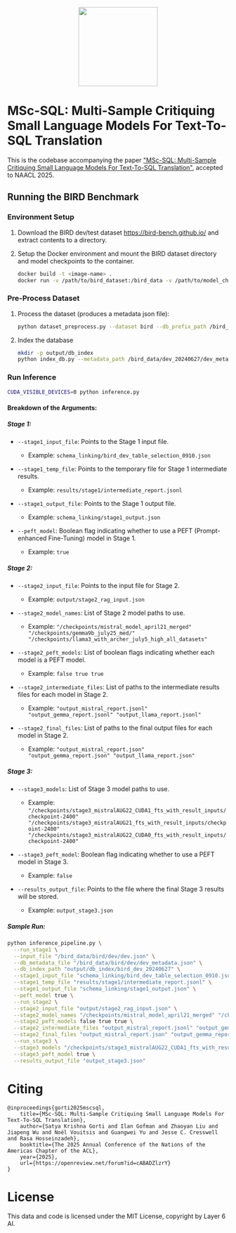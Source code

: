 <p align="center">
<a href="https://layer6.ai/"><img src="https://github.com/layer6ai-labs/DropoutNet/blob/master/logs/logobox.jpg" width="180"></a>
</p>

# MSc-SQL: Multi-Sample Critiquing Small Language Models For Text-To-SQL Translation

This is the codebase accompanying the paper ["MSc-SQL: Multi-Sample Critiquing Small Language Models For Text-To-SQL Translation"](https://openreview.net/forum?id=cABADZlzrY), accepted to NAACL 2025.


## Running the BIRD Benchmark

### Environment Setup


1. Download the BIRD dev/test dataset https://bird-bench.github.io/ and extract contents to a directory. 

2. Setup the Docker environment and mount the BIRD dataset directory and model checkpoints to the container.

    ```sh
    docker build -t <image-name> .
    docker run -v /path/to/bird_dataset:/bird_data -v /path/to/model_checkpoints:/checkpoints <image-name>
    ```

### Pre-Process Dataset

1. Process the dataset (produces a metadata json file): 
    ```sh
    python dataset_preprocess.py --dataset bird --db_prefix_path /bird_data/dev_20240627/dev_databases --tables_json_path /bird_data/dev_20240627/dev_tables.json --out_metadata_path /bird_data/dev_20240627/dev_metadata.json
    ```

2. Index the database

    ```sh
    mkdir -p output/db_index
    python index_db.py --metadata_path /bird_data/dev_20240627/dev_metadata.json --save_path output/db_index/bird_dev_20240627
    ```

### Run Inference

  ```sh
  CUDA_VISIBLE_DEVICES=0 python inference.py
  ```


#### Breakdown of the Arguments:

##### **Stage 1**:
- `--stage1_input_file`: Points to the Stage 1 input file.
  - Example: `schema_linking/bird_dev_table_selection_0910.json`
  
- `--stage1_temp_file`: Points to the temporary file for Stage 1 intermediate results.
  - Example: `results/stage1/intermediate_report.jsonl`
  
- `--stage1_output_file`: Points to the Stage 1 output file.
  - Example: `schema_linking/stage1_output.json`
  
- `--peft_model`: Boolean flag indicating whether to use a PEFT (Prompt-enhanced Fine-Tuning) model in Stage 1.
  - Example: `true`

##### **Stage 2**:
- `--stage2_input_file`: Points to the input file for Stage 2.
  - Example: `output/stage2_rag_input.json`
  
- `--stage2_model_names`: List of Stage 2 model paths to use.
  - Example: `"/checkpoints/mistral_model_april21_merged" "/checkpoints/gemma9b_july25_med/" "/checkpoints/llama3_with_archer_july5_high_all_datasets"`
  
- `--stage2_peft_models`: List of boolean flags indicating whether each model is a PEFT model.
  - Example: `false true true`
  
- `--stage2_intermediate_files`: List of paths to the intermediate results files for each model in Stage 2.
  - Example: `"output_mistral_report.jsonl" "output_gemma_report.jsonl" "output_llama_report.jsonl"`
  
- `--stage2_final_files`: List of paths to the final output files for each model in Stage 2.
  - Example: `"output_mistral_report.json" "output_gemma_report.json" "output_llama_report.json"`

##### **Stage 3**:
- `--stage3_models`: List of Stage 3 model paths to use.
  - Example: `"/checkpoints/stage3_mistralAUG22_CUDA1_fts_with_result_inputs/checkpoint-2400" "/checkpoints/stage3_mistralAUG21_fts_with_result_inputs/checkpoint-2400" "/checkpoints/stage3_mistralAUG22_CUDA0_fts_with_result_inputs/checkpoint-2400"`
  
- `--stage3_peft_model`: Boolean flag indicating whether to use a PEFT model in Stage 3.
  - Example: `false`
  
- `--results_output_file`: Points to the file where the final Stage 3 results will be stored.
  - Example: `output_stage3.json`

##### Sample Run:

```sh
python inference_pipeline.py \
  --run_stage1 \
  --input_file "/bird_data/bird/dev/dev.json" \
  --db_metadata_file "/bird_data/bird/dev/dev_metadata.json" \
  --db_index_path "output/db_index/bird_dev_20240627" \
  --stage1_input_file "schema_linking/bird_dev_table_selection_0910.json" \
  --stage1_temp_file "results/stage1/intermediate_report.jsonl" \
  --stage1_output_file "schema_linking/stage1_output.json" \
  --peft_model true \
  --run_stage2 \
  --stage2_input_file "output/stage2_rag_input.json" \
  --stage2_model_names "/checkpoints/mistral_model_april21_merged" "/checkpoints/gemma9b_july25_med/" "/checkpoints/llama3_with_archer_july5_high_all_datasets" \
  --stage2_peft_models false true true \
  --stage2_intermediate_files "output_mistral_report.jsonl" "output_gemma_report.jsonl" "output_llama_report.jsonl" \
  --stage2_final_files "output_mistral_report.json" "output_gemma_report.json" "output_llama_report.json" \
  --run_stage3 \
  --stage3_models "/checkpoints/stage3_mistralAUG22_CUDA1_fts_with_result_inputs/checkpoint-2400" "/checkpoints/stage3_mistralAUG21_fts_with_result_inputs/checkpoint-2400" "/checkpoints/stage3_mistralAUG22_CUDA0_fts_with_result_inputs/checkpoint-2400" \
  --stage3_peft_model true \
  --results_output_file "output_stage3.json"
```

# Citing

    @inproceedings{gorti2025mscsql,
        title={MSc-SQL: Multi-Sample Critiquing Small Language Models For Text-To-SQL Translation}, 
        author={Satya Krishna Gorti and Ilan Gofman and Zhaoyan Liu and Jiapeng Wu and Noël Vouitsis and Guangwei Yu and Jesse C. Cresswell and Rasa Hosseinzadeh},
        booktitle={The 2025 Annual Conference of the Nations of the Americas Chapter of the ACL},
        year={2025},
        url={https://openreview.net/forum?id=cABADZlzrY}
    }

# License
This data and code is licensed under the MIT License, copyright by Layer 6 AI.
